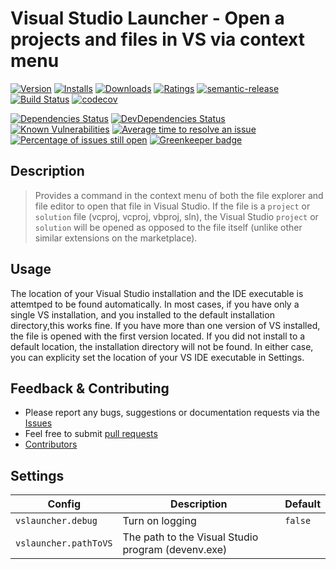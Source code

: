# Visual Studio Launcher - Open a projects and files in VS via context menu

[![Version](https://vsmarketplacebadge.apphb.com/version-short/spmeesseman.vscode-vslauncher.svg)](https://marketplace.visualstudio.com/items?itemName=spmeesseman.vscode-vslauncher)
[![Installs](https://vsmarketplacebadge.apphb.com/installs-short/spmeesseman.vscode-vslauncher.svg)](https://marketplace.visualstudio.com/items?itemName=spmeesseman.vscode-vslauncher)
[![Downloads](https://vsmarketplacebadge.apphb.com/downloads-short/spmeesseman.vscode-vslauncher.svg)](https://marketplace.visualstudio.com/items?itemName=spmeesseman.vscode-vslauncher)
[![Ratings](https://vsmarketplacebadge.apphb.com/rating-short/spmeesseman.vscode-vslauncher.svg)](https://marketplace.visualstudio.com/items?itemName=spmeesseman.vscode-vslauncher)
[![semantic-release](https://img.shields.io/badge/%20%20%F0%9F%93%A6%F0%9F%9A%80-semantic--release-e10079.svg)](https://github.com/semantic-release/semantic-release)
[![Build Status](https://dev.azure.com/spmeesseman/vscode-vslauncher/_apis/build/status/spmeesseman.vscode-vslauncher?branchName=master)](https://dev.azure.com/spmeesseman/vscode-vslauncher/_build/latest?definitionId=10&branchName=master)
[![codecov](https://codecov.io/gh/spmeesseman/vscode-vslauncher/branch/master/graph/badge.svg)](https://codecov.io/gh/spmeesseman/vscode-vslauncher)

[![Dependencies Status](https://david-dm.org/spmeesseman/vscode-vslauncher/status.svg)](https://david-dm.org/spmeesseman/vscode-vslauncher)
[![DevDependencies Status](https://david-dm.org/spmeesseman/vscode-vslauncher/dev-status.svg)](https://david-dm.org/spmeesseman/vscode-vslauncher?type=dev)
[![Known Vulnerabilities](https://snyk.io/test/github/spmeesseman/vscode-vslauncher/badge.svg)](https://snyk.io/test/github/spmeesseman/vscode-vslauncher)
[![Average time to resolve an issue](https://isitmaintained.com/badge/resolution/spmeesseman/vscode-vslauncher.svg)](https://isitmaintained.com/project/spmeesseman/vscode-vslauncher "Average time to resolve an issue")
[![Percentage of issues still open](https://isitmaintained.com/badge/open/spmeesseman/vscode-vslauncher.svg)](https://isitmaintained.com/project/spmeesseman/vscode-vslauncher "Percentage of issues still open") [![Greenkeeper badge](https://badges.greenkeeper.io/spmeesseman/vscode-vslauncher.svg)](https://greenkeeper.io/)

## Description

> Provides a command in the context menu of both the file explorer and file editor to open that file in Visual Studio.  If the file is a `project` or `solution` file (vcproj, vcproj, vbproj, sln), the Visual Studio `project` or `solution` will be opened as opposed to the file itself (unlike other similar extensions on the marketplace).

## Usage

The location of your Visual Studio installation and the IDE executable is attemtped to be found automatically.  In most cases, if you have only a single VS installation, and you installed to the default installation directory,this works fine.  If you have more than one version of VS installed, the file is opened with the first version located.  If you did not install to a default location, the installation directory will not be found.  In either case, you can explicity set the location of your VS IDE executable in Settings.

## Feedback & Contributing

* Please report any bugs, suggestions or documentation requests via the
  [Issues](https://github.com/spmeesseman/vscode-vslauncher/issues)
* Feel free to submit [pull requests](https://github.com/spmeesseman/vscode-vslauncher/pulls)
* [Contributors](https://github.com/spmeesseman/vscode-vslauncher/graphs/contributors)

## Settings

|Config|Description|Default|
|-|-|-|
|`vslauncher.debug`|Turn on logging|`false`|
|`vslauncher.pathToVS`|The path to the Visual Studio program (devenv.exe)||
